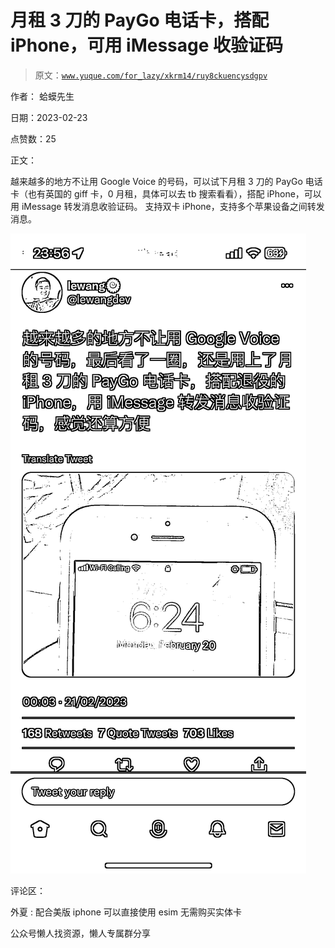 # 月租 3 刀的 PayGo 电话卡，搭配 iPhone，可用 iMessage 收验证码

> 原文：[`www.yuque.com/for_lazy/xkrm14/ruy8ckuencysdgpv`](https://www.yuque.com/for_lazy/xkrm14/ruy8ckuencysdgpv)



作者： 蛤蟆先生



日期：2023-02-23



点赞数：25

<ne-card data-card-name="hr" data-card-type="block" id="DdM6z" data-event-boundary="card">

正文：



越来越多的地方不让用 Google Voice 的号码，可以试下月租 3 刀的 PayGo 电话卡（也有英国的 giff 卡，0 月租，具体可以去 tb 搜索看看），搭配 iPhone，可以用 iMessage 转发消息收验证码。 支持双卡 iPhone，支持多个苹果设备之间转发消息。



<ne-card data-card-name="image" data-card-type="inline" id="BfVGP" data-event-boundary="card">![](img/f8d334ce4b5973774aab0febb1c55823.png)</ne-card>

<ne-card data-card-name="hr" data-card-type="block" id="rklAy" data-event-boundary="card">

评论区：



外夏 : 配合美版 iphone 可以直接使用 esim 无需购买实体卡

<ne-card data-card-name="hr" data-card-type="block" id="x2S6u" data-event-boundary="card">

公众号懒人找资源，懒人专属群分享

</ne-card></ne-card></ne-card>